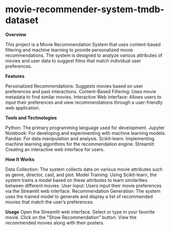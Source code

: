 # movie-recommender-system-tmdb-dataset
**Overview**

This project is a Movie Recommendation System that uses content-based filtering and machine learning to provide personalized movie recommendations. The system is designed to analyze various attributes of movies and user data to suggest films that match individual user preferences.

**Features**

Personalized Recommendations: Suggests movies based on user preferences and past interactions.
Content-Based Filtering: Uses movie metadata to find similar movies.
Interactive Web Interface: Allows users to input their preferences and view recommendations through a user-friendly web application.

**Tools and Technologies**

Python: The primary programming language used for development.
Jupyter Notebook: For developing and experimenting with machine learning models.
Pandas: For data manipulation and analysis.
Scikit-learn: Implementing machine learning algorithms for the recommendation engine.
Streamlit: Creating an interactive web interface for users.

**How It Works**

Data Collection: The system collects data on various movie attributes such as genre, director, cast, and plot.
Model Training: Using Scikit-learn, the system trains a model based on these attributes to learn similarities between different movies.
User Input: Users input their movie preferences via the Streamlit web interface.
Recommendation Generation: The system uses the trained model to generate and display a list of recommended movies that match the user’s preferences.

**Usage**
Open the Streamlit web interface.
Select or type in your favorite movie.
Click on the "Show Recommendation" button.
View the recommended movies along with their posters.
